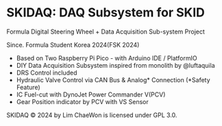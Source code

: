# SKIDAQ: DAQ Subsystem for SKID
Formula Digital Steering Wheel + Data Acquisition Sub-system Project

Since. Formula Student Korea 2024(FSK 2024)

- Based on Two Raspberry Pi Pico - with Arduino IDE / PlatformIO
- DIY Data Acquisition Subsystem inspired from monolith by @luftaquila
- DRS Control included
- Hydraulic Valve Control via CAN Bus & Analog* Connection (*Safety Feature) 
- IC Fuel-cut with DynoJet Power Commander V(PCV)
- Gear Position indicator by PCV with VS Sensor

SKIDAQ © 2024 by Lim ChaeWon is licensed under GPL 3.0.
